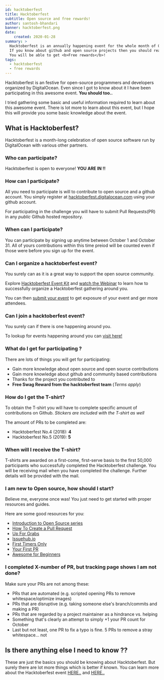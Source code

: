 ```yaml
---
id: hacktoberfest
title: Hacktoberfest
subtitle: Open source and free rewards!
author: santosh-bhandari
banner: hacktoberfest.png
date:
    created: 2020-01-28
summary: >
  Hacktoberfest is an annually happening event for the whole month of October.
  If you know about github and open source projects then you should read this article.
  You will be able to get <b>Free rewards</b>!
tags:
  - hacktoberfest
  - free rewards
---
```


Hacktoberfest is an festive for open-source programmers and developers organized by DigitalOcean. Even since I got to know about it I have been participating in this awesome event. **You should too..**

I tried gathering some basic and useful information required to learn about this awesome event. There is lot more to learn about this event, but I hope this will provide you some basic knowledge about the event.

## What is Hacktoberfest?
Hacktoberfest is a month-long celebration of open source software run by DigitalOcean with various other partners.

### Who can participate?
Hacktoberfest is open to everyone! **YOU ARE IN !!**

### How can I participate?
All you need to participate is will to contribute to open source and a github account.
You simply register at <a href="https://hacktoberfest.digitalocean.com">hacktoberfest.digitalocean.com</a> using your github account.

For participating in the challenge you will have to submit Pull Requests(PR) in any _public_ Github hosted repository.

### When can I participate?
You can participate by signing up anytime between October 1 and October 31. All of yours contributions within this time preiod will be counted even if those were before you sign up for the event.

### Can I organize a hacktoberfest event?
You surely can as it is a great way to support the open source community.

Explore <a href="https://hacktoberfest.digitalocean.com/eventkit" title="Hacktoberfest event kit">Hacktoberfest Event Kit</a> and <a href="https://youtu.be/IC-sCZrDz04" title="Hacktoberfest Webinar">watch the Webinar</a> to learn how to successfully organize a Hacktoberfest gathering around you.

You can then <a href="https://hacktoberfest.digitalocean.com/eventkit#form" title="Submit hacktoberfest event">submit your event</a> to get exposure of your event and ger more attendees.

### Can I join a hacktoberfest event?
You surely can if there is one happening around you.

To lookup for events happening around you can <a href="https://hacktoberfest.digitalocean.com/events">visit here!</a>

### What do I get for participating ?
There are lots of things you will get for participating:
- Gain more knowledge about open source and open source contributions
- Gain more knowledge about github and community based contributions
- Thanks for the project you contributed to
- **Free Swag Reward from the hacktoberfest team** (*Terms apply*)

### How do I get the T-shirt?
To obtain the T-shirt you will have to complete specific amount of contributions on Github.
*Stickers are included with the T-shirt as well*

The amount of PRs to be completed are:
- Hacktoberfest No.4 (2018): **4**
- Hacktoberfest No.5 (2019): **5**

### When will I receive the T-shirt?
T-shirts are awarded on a first-come, first-serve basis to the first 50,000 participants who successfully completed the Hacktoberfest challenge. You will be receiving mail when you have completed the challenge. Further details will be provided with the mail.

### I am new to Open source, how should I start?
Believe me, everyone once was! You just need to get started with proper resources and guides.

Here are some good resources for you:
- <a href="https://www.digitalocean.com/community/tutorial_series/an-introduction-to-open-source">Introduction to Open Source series</a>
- <a href="https://www.digitalocean.com/community/tutorials/how-to-create-a-pull-request-on-github">How To Create a Pull Request</a>
- <a href="https://up-for-grabs.net/#/">Up For Grabs</a>
- <a href="http://issuehub.io/">Issuehub.io</a>
- <a href="https://www.firsttimersonly.com/">First Timers Only</a>
- <a href="http://yourfirstpr.github.io/">Your First PR</a>
- <a href="https://github.com/mungell/awesome-for-beginners">Awesome for Beginners</a>

### I completed X-number of PR, but tracking page shows I am not done?
Make sure your PRs are not among these:
- PRs that are automated (e.g. scripted opening PRs to remove whitespace/optimize images)
- PRs that are disruptive (e.g. taking someone else's branch/commits and making a PR)
- PRs that are regarded by a project maintainer as a hindrance vs. helping
- Something that's clearly an attempt to simply +1 your PR count for October
- Last but not least, one PR to fix a typo is fine. 5 PRs to remove a stray whitespace... not

## Is there anything else I need to know ??
These are just the basics you should be knowing about Hacktoberfest. But surely there are lot more things which is better if known. You can learn more about the Hacktoberfest event <a href="https://hacktoberfest.digitalocean.com/details" title="Hacktoberfest details">HERE..</a> and <a href="https://hacktoberfest.digitalocean.com/faq" title="Hacktoberfest FAQ">HERE..</a>
